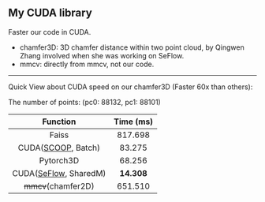 My CUDA library
---

Faster our code in CUDA.

- chamfer3D: 3D chamfer distance within two point cloud, by Qingwen Zhang involved when she was working on SeFlow.
- mmcv: directly from mmcv, not our code.

---

Quick View about CUDA speed on our chamfer3D (Faster 60x than others):

The number of points: (pc0: 88132, pc1: 88101)

| Function | Time (ms) |
| :---: | :---: |
| Faiss | 817.698 |
| CUDA([SCOOP](https://github.com/itailang/SCOOP/tree/master/auxiliary/ChamferDistancePytorch), Batch) | 83.275 |
| Pytorch3D | 68.256 |
| CUDA([SeFlow](https://github.com/KTH-RPL/SeFlow), SharedM) | **14.308** |
| ~~mmcv~~(chamfer2D) | 651.510 |